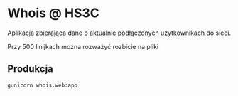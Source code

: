 # Whois @ HS3C

Aplikacja zbierająca dane o aktualnie podłączonych użytkownikach do sieci.

Przy 500 linijkach można rozważyć rozbicie na pliki

## Produkcja
```
gunicorn whois.web:app
```
